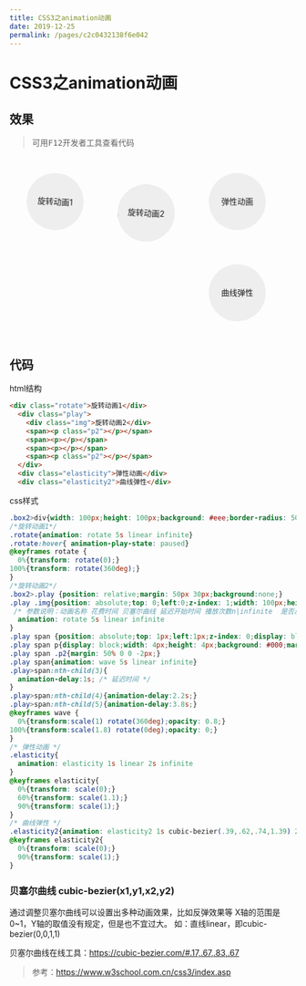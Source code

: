 ```yaml
---
title: CSS3之animation动画
date: 2019-12-25
permalink: /pages/c2c0432138f6e042
---
```

# CSS3之animation动画
## 效果
> 可用<kbd>F12</kbd>开发者工具查看代码

<div class="box2">
  <div class="rotate">旋转动画1</div>
  <div class="play">
    <div class="img">旋转动画2</div>
    <span><p class="p2"></p></span>
    <span><p></p></span>
    <span><p></p></span>
    <span><p class="p2"></p></span>
  </div>
  <div class="elasticity">弹性动画</div>
  <div class="elasticity2">曲线弹性</div>
</div>




<style>
  .box2{overflow: hidden;}
  .box2>div{
    width: 100px;height: 100px;background: #eee;border-radius: 50%;text-align: center;line-height: 100px;margin: 30px;float:left;
  }
  .rotate{
    animation: rotate 5s linear infinite
  }
  .rotate:hover{ animation-play-state: paused}
  @keyframes rotate {
    0%{transform: rotate(0);}
  100%{transform: rotate(360deg);}
  }
  .box2>.play {
    position: relative;
    margin: 50px 30px;
    background:none;
  }
  .play .img{
    position: absolute;
    top: 0;
    left:0;
    z-index: 1;
    width: 100px;height: 100px; background: #eee;
    border-radius: 50%;

    animation: rotate 5s linear infinite
  }
  .play span {
    position: absolute;
    top: 1px;
    left:1px;
    z-index: 0;
    display: block;
    width: 96px;
    height: 96px;
    border: 1px solid #999;
    border-radius: 50%;
  }
  .play span p{display: block;width: 4px;height: 4px;background: #000;margin: -2px 0 0 50%;border-radius: 50%;opacity: 0.5;}
  .play span .p2{margin: 50% 0 0 -2px;}
  .play span{
    animation: wave 5s linear infinite
  }
  .play>span:nth-child(3){
    /* 延迟时间 */
    animation-delay:1s; 
  }
  .play>span:nth-child(4){
    animation-delay:2.2s;
  }
  .play>span:nth-child(5){
    animation-delay:3.8s;
  }
  
  @keyframes wave {
    0%
    {
      transform:scale(1) rotate(360deg);
      opacity: 0.8;
    }
  100%
    {
      transform:scale(1.8) rotate(0deg);
      opacity: 0;
    }
  }


  .elasticity{
    /* 参数说明
      动画名称 花费时间 贝塞尔曲线 延迟开始时间 播放次数n|infinite  是否反向播放动画
    */
    animation: elasticity 1s linear 2s infinite
  }
  
  @keyframes elasticity{
    0%{
      transform: scale(0);
    }
    60%{
      transform: scale(1.1);
    }
    90%{
      transform: scale(1);
    }
  }
  

  .elasticity2{
    /**
    贝塞尔曲线 cubic-bezier(x1,y1,x2,y2)

    通过调整贝塞尔曲线可以设置出多种动画效果，比如反弹效果等
    X轴的范围是0~1，Y轴的取值没有规定，但是也不宜过大
    直线：linear，即cubic-bezier(0,0,1,1)

    贝塞尔曲线在线工具：https://cubic-bezier.com/#.17,.67,.83,.67
      */
    animation: elasticity2 1s cubic-bezier(.39,.62,.74,1.39) 2s infinite
  }
  @keyframes elasticity2{
    0%{
      transform: scale(0);
    }
    90%{
      transform: scale(1);
    }
  }
</style>

## 代码

html结构
```html
<div class="rotate">旋转动画1</div>
  <div class="play">
    <div class="img">旋转动画2</div>
    <span><p class="p2"></p></span>
    <span><p></p></span>
    <span><p></p></span>
    <span><p class="p2"></p></span>
  </div>
  <div class="elasticity">弹性动画</div>
  <div class="elasticity2">曲线弹性</div>
```

css样式
```css
.box2>div{width: 100px;height: 100px;background: #eee;border-radius: 50%;text-align: center;line-height: 100px;margin: 30px;float:left;}
/*旋转动画1*/
.rotate{animation: rotate 5s linear infinite}
.rotate:hover{ animation-play-state: paused}
@keyframes rotate {
  0%{transform: rotate(0);}
100%{transform: rotate(360deg);}
}
/*旋转动画2*/
.box2>.play {position: relative;margin: 50px 30px;background:none;}
.play .img{position: absolute;top: 0;left:0;z-index: 1;width: 100px;height: 100px; background: #eee;border-radius: 50%;
 /* 参数说明：动画名称 花费时间 贝塞尔曲线 延迟开始时间 播放次数n|infinite  是否反向播放动画  */
  animation: rotate 5s linear infinite 
}
.play span {position: absolute;top: 1px;left:1px;z-index: 0;display: block;width: 96px;height: 96px;border: 1px solid #999;border-radius: 50%;}
.play span p{display: block;width: 4px;height: 4px;background: #000;margin: -2px 0 0 50%;border-radius: 50%;opacity: 0.5;}
.play span .p2{margin: 50% 0 0 -2px;}
.play span{animation: wave 5s linear infinite}
.play>span:nth-child(3){
  animation-delay:1s; /* 延迟时间 */
}
.play>span:nth-child(4){animation-delay:2.2s;}
.play>span:nth-child(5){animation-delay:3.8s;}
@keyframes wave {
  0%{transform:scale(1) rotate(360deg);opacity: 0.8;}
100%{transform:scale(1.8) rotate(0deg);opacity: 0;}
}
/* 弹性动画 */
.elasticity{
  animation: elasticity 1s linear 2s infinite
}
@keyframes elasticity{
  0%{transform: scale(0);}
  60%{transform: scale(1.1);}
  90%{transform: scale(1);}
}
/* 曲线弹性 */
.elasticity2{animation: elasticity2 1s cubic-bezier(.39,.62,.74,1.39) 2s infinite}
@keyframes elasticity2{
  0%{transform: scale(0);}
  90%{transform: scale(1);}
}
```
### 贝塞尔曲线 cubic-bezier(x1,y1,x2,y2)
通过调整贝塞尔曲线可以设置出多种动画效果，比如反弹效果等 X轴的范围是0~1，Y轴的取值没有规定，但是也不宜过大。 如：直线linear，即cubic-bezier(0,0,1,1)

贝塞尔曲线在线工具：<https://cubic-bezier.com/#.17,.67,.83,.67>

> 参考：<https://www.w3school.com.cn/css3/index.asp>
